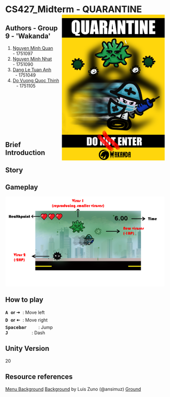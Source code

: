 # CS427_Midterm - QUARANTINE <img src="https://github.com/born99/CS427_Midterm/blob/master/Poster.png" width="325" align="right">
## Authors - Group 9 - 'Wakanda'
 1. [Nguyen Minh Quan](https://github.com/zxquan123) &emsp;&ensp; - 1751097     
 2. [Nguyen Minh Nhat](https://github.com/born99) &emsp;&ensp;&nbsp; - 1751090
 3. [Dang Le Tuan Anh](https://github.com/dangletuananh69) &emsp;&ensp;&ensp;&nbsp; - 1751049
 4. [Do Vuong Quoc Thinh](https://github.com/dvqthinh25111999) &ensp; - 1751105
 <br /><br /><br />
<br /><br /><br />
<br /><br /><br />




## Brief Introduction

## Story


## Gameplay
<img src="https://github.com/born99/CS427_Midterm/blob/master/Gameplay.png" width="960" align="center">

## How to play
<kbd> **A** </kbd> __or__ <kbd> **🠦** </kbd>   : Move left\
<kbd> **D** </kbd> __or__ <kbd> **🠤** </kbd>     : Move right\
<kbd>	**Spacebar** </kbd>&emsp;&nbsp;&ensp;        : Jump\
<kbd> **J** </kbd>&emsp;&emsp;&emsp;&emsp;&ensp;   : Dash

## Unity Version
20

## Resource references
 [Menu Background](https://www.freepik.com/free-vector/silhouette-skyline-illustration_3786396.htm)
 [Background](https://www.patreon.com/ansimuz) by Luis Zuno (@ansimuz)
 [Ground]()
